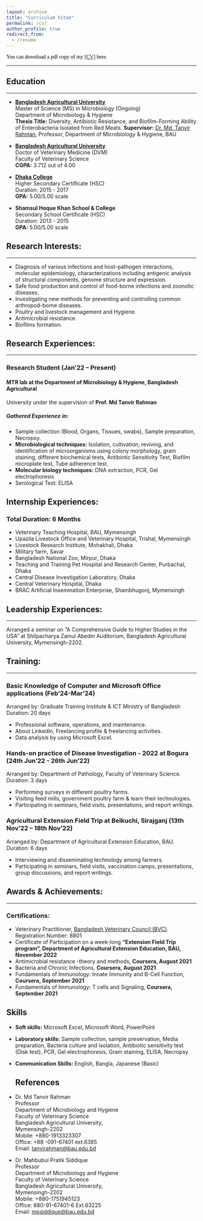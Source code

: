```yaml
---
layout: archive
title: "Curriculum Vitae"
permalink: /cv/
author_profile: true
redirect_from:
  - /resume
---
```


<span style="color:black; font-family:Georgia;">
  You can download a pdf copy of my <a href="../files/CV/CV_Faysal Mahmud.pdf">[CV]</a> here.
</span>

---

## Education

---

<!-- MS -->
- [**Bangladesh Agricultural University**](https://bau.edu.bd/) <br>
  Master of Science (MS) in Microbiology (Ongoing) <br>
  Department of Microbiology & Hygiene <br>
  **Thesis Title:** Diversity, Antibiotic Resistance, and Biofilm-Forming Ability of Enterobacteria Isolated 
  from Red Meats.
  **Supervisor:** [Dr. Md. Tanvir Rahman](https://vmh.bau.edu.bd/profile/VMH1005), Professor, Department of Microbiology & Hygiene, BAU

<!-- DVM -->
- [**Bangladesh Agricultural University**](https://bau.edu.bd/) <br>
  Doctor of Veterinary Medicine (DVM) <br>
  Faculty of Veterinary Science <br>
  **CGPA:** 3.712 out of 4.00<br>

<!-- HSC -->
- [**Dhaka College**](http://dhakacollege.edu.bd/) <br>
  Higher Secondary Certificate (HSC) <br>
  Duration: 2015 - 2017 <br>
  **GPA:** 5.00/5.00 scale <br>

  <!-- SSC -->
- **Shamsul Hoque Khan School & College** <br>
  Secondary School Certificate (HSC) <br>
  Duration: 2013 - 2015 <br>
  **GPA:** 5.00/5.00 scale <br>

## Research Interests:
---
- Diagnosis of various infections and host-pathogen interactions, molecular epidemiology, 
characterizations including antigenic analysis of structural components, genome structure and 
expression.
- Safe food production and control of food-borne infections and zoonotic diseases.
- Investigating new methods for preventing and controlling common arthropod-borne diseases. 
- Poultry and livestock management and Hygiene.
- Antimicrobial resistance.
- Biofilms formation.




## Research Experiences:
---

### Research Student (Jan’22 – Present)
#### **MTR lab** at the **Department of Microbiology & Hygiene**, Bangladesh Agricultural 
University under the supervision of **Prof. Md Tanvir Rahman**
#####  Gathered Experience in:
- Sample collection (Blood, Organs, Tissues, swabs), Sample preparation, Necropsy.
-  **Microbiological techniques:** Isolation, cultivation, reviving, and identification of 
microorganisms using colony morphology, gram staining, different biochemical tests, 
Antibiotic Sensitivity Test, Biofilm microplate test, Tube adherence test.
- **Molecular biology techniques:** DNA extraction, PCR, Gel electrophoresis 
- Serological Test: ELISA

## Internship Experiences:
### Total Duration: 6 Months
- Veterinary Teaching Hospital, BAU, Mymensingh
- Upazila Livestock Office and Veterinary Hospital, Trishal, Mymensingh 
- Livestock Research Institute, Mohakhali, Dhaka 
- Military farm, Savar 
- Bangladesh National Zoo, Mirpur, Dhaka 
- Teaching and Training Pet Hospital and Research Center, Purbachal, Dhaka
- Central Disease Investigation Laboratory, Dhaka 
- Central Veterinary Hospital, Dhaka
- BRAC Artificial Insemination Enterprise, Shambhugonj, Mymensingh 


## Leadership Experiences:
---
Arranged a seminar on “A Comprehensive Guide to Higher Studies in the USA” at Shilpacharya Zainul Abedin 
Auditorium, Bangladesh Agricultural University, Mymensingh-2202.

## Training:
---
### Basic Knowledge of Computer and Microsoft Office applications (Feb’24-Mar’24)
Arranged by: Graduate Training Institute & ICT Ministry of Bangladesh <br>
Duration: 20 days
- Professional software, operations, and maintenance.
- About LinkedIn, Freelancing profile & freelancing activities.
- Data analysis by using Microsoft Excel.

### Hands-on practice of Disease Investigation - 2022 at Bogura (24th Jun’22 - 26th Jun’22)
Arranged by: Department of Pathology, Faculty of Veterinary Science.
Duration: 3 days 
- Performing surveys in different poultry farms.
- Visiting feed mills, government poultry farm & learn their technologies.
- Participating in seminars, field visits, presentations, and report writings.

### Agricultural Extension Field Trip at Belkuchi, Sirajganj (13th Nov’22 – 18th Nov’22)
Arranged by: Department of Agricultural Extension Education, BAU. 
Duration: 6 days 
- Interviewing and disseminating technology among farmers.
- Participating in seminars, field visits, vaccination camps, presentations, group discussions, and 
report writings.

## Awards & Achievements:
---
### Certifications:
- Veterinary Practitioner, [Bangladesh Veterinary Council (BVC)](https://bvc.gov.bd/). Registration Number: 8801
- Certificate of Participation on a week-long **“Extension Field Trip program”, Department of 
Agricultural Extension Education, BAU, November 2022**
- Antimicrobial resistance -theory and methods, **Coursera, August 2021**
- Bacteria and Chronic Infections, **Coursera, August 2021**
- Fundamentals of Immunology: Innate Immunity and B-Cell Function, **Coursera, September 2021**
- Fundamentals of Immunology: T cells and Signaling, **Coursera, September 2021**

## Skills

- **Soft skills:** Microsoft Excel, Microsoft Word, PowerPoint
- **Laboratory skills:** Sample collection, sample preservation, Media preparation, Bacteria culture and isolation, Antibiotic sensitivity test (Disk test), PCR, Gel electrophoresis, Gram staining, ELISA, Necropsy
- **Communication Skills:** English, Bangla, Japanese (Basic)

  ## References
- Dr. Md Tanvir Rahman <br>
  Professor <br>
  Department of Microbiology and Hygiene <br>
  Faculty of Veterinary Science <br>
  Bangladesh Agricultural University, <br>
  Mymensingh-2202 <br>
  Mobile: +880-1913323307 <br>
  Office: +88 -091-67401 ext.6385 <br>
  Email: tanvirahman@bau.edu.bd 

- Dr. Mahbubul Pratik Siddique <br>
  Professor  <br>
  Department of Microbiology and Hygiene <br>
  Faculty of Veterinary Science <br>
  Bangladesh Agricultural University, <br>
  Mymensingh-2202 <br>
  Mobile: +880-1751945123 <br>
  Office: 880-91-67401-6 Ext.63225 <br>
  Email: mpsiddique@bau.edu.bd <br>


